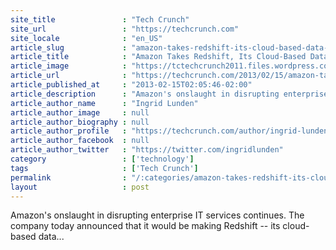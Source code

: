 ```yaml
---
site_title               : "Tech Crunch"
site_url                 : "https://techcrunch.com"
site_locale              : "en_US"
article_slug             : "amazon-takes-redshift-its-cloud-based-data-warehouse-killer-global"
article_title            : "Amazon Takes Redshift, Its Cloud-Based Data Warehouse Killer, Global"
article_image            : "https://tctechcrunch2011.files.wordpress.com/2013/02/screen-shot-2013-02-15-at-10-04-41.png?w=685&h=328&crop=1"
article_url              : "https://techcrunch.com/2013/02/15/amazon-takes-redshift-its-cloud-based-data-warehouse-killer-global/"
article_published_at     : "2013-02-15T02:05:46-02:00"
article_description      : "Amazon's onslaught in disrupting enterprise IT services continues. The company today announced that it would be making Redshift -- its cloud-based data..."
article_author_name      : "Ingrid Lunden"
article_author_image     : null
article_author_biography : null
article_author_profile   : "https://techcrunch.com/author/ingrid-lunden/"
article_author_facebook  : null
article_author_twitter   : "https://twitter.com/ingridlunden"
category                 : ['technology']
tags                     : ['Tech Crunch']
permalink                : "/:categories/amazon-takes-redshift-its-cloud-based-data-warehouse-killer-global/"
layout                   : post
---
```


Amazon's onslaught in disrupting enterprise IT services continues. The company today announced that it would be making Redshift -- its cloud-based data...
